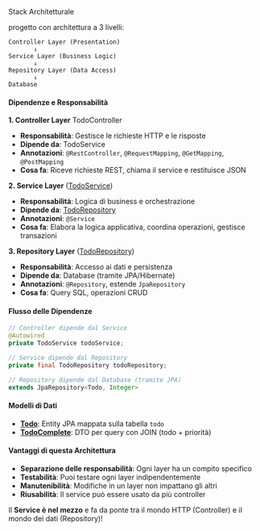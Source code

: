 Stack Architetturale

progetto con architettura a 3 livelli:

```
Controller Layer (Presentation)
       ↓
Service Layer (Business Logic)
       ↓
Repository Layer (Data Access)
       ↓
Database
```

#### Dipendenze e Responsabilità

 **1. Controller Layer** TodoController
- **Responsabilità**: Gestisce le richieste HTTP e le risposte
- **Dipende da**: TodoService
- **Annotazioni**: `@RestController`, `@RequestMapping`, `@GetMapping`, `@PostMapping`
- **Cosa fa**: Riceve richieste REST, chiama il service e restituisce JSON

**2. Service Layer** ([TodoService](cci:2://file:///c:/Users/user06_14_1/Documents/1.20%20Programmazione%20java%20framework%20di%20backend%20-Richard%20Moschini/accademia-its/src/main/java/accademia/liguria/its/service/TodoService.java:17:0-74:1))
- **Responsabilità**: Logica di business e orchestrazione
- **Dipende da**: [TodoRepository](cci:2://file:///c:/Users/user06_14_1/Documents/1.20%20Programmazione%20java%20framework%20di%20backend%20-Richard%20Moschini/accademia-its/src/main/java/accademia/liguria/its/repository/TodoRepository.java:12:0-19:1)
- **Annotazioni**: `@Service`
- **Cosa fa**: Elabora la logica applicativa, coordina operazioni, gestisce transazioni

**3. Repository Layer** ([TodoRepository](cci:2://file:///c:/Users/user06_14_1/Documents/1.20%20Programmazione%20java%20framework%20di%20backend%20-Richard%20Moschini/accademia-its/src/main/java/accademia/liguria/its/repository/TodoRepository.java:12:0-19:1))
- **Responsabilità**: Accesso ai dati e persistenza
- **Dipende da**: Database (tramite JPA/Hibernate)
- **Annotazioni**: `@Repository`, estende `JpaRepository`
- **Cosa fa**: Query SQL, operazioni CRUD

#### Flusso delle Dipendenze

```java
// Controller dipende dal Service
@Autowired
private TodoService todoService;

// Service dipende dal Repository  
private final TodoRepository todoRepository;

// Repository dipende dal Database (tramite JPA)
extends JpaRepository<Todo, Integer>
```

#### Modelli di Dati

- **[Todo](cci:2://file:///c:/Users/user06_14_1/Documents/1.20%20Programmazione%20java%20framework%20di%20backend%20-Richard%20Moschini/accademia-its/src/main/java/accademia/liguria/its/models/Todo.java:12:0-29:1)**: Entity JPA mappata sulla tabella `todo`
- **[TodoComplete](cci:2://file:///c:/Users/user06_14_1/Documents/1.20%20Programmazione%20java%20framework%20di%20backend%20-Richard%20Moschini/accademia-its/src/main/java/accademia/liguria/its/models/TodoComplete.java:6:0-15:1)**: DTO per query con JOIN (todo + priorità)

#### Vantaggi di questa Architettura

- **Separazione delle responsabilità**: Ogni layer ha un compito specifico
- **Testabilità**: Puoi testare ogni layer indipendentemente
- **Manutenibilità**: Modifiche in un layer non impattano gli altri
- **Riusabilità**: Il service può essere usato da più controller

Il **Service è nel mezzo** e fa da ponte tra il mondo HTTP (Controller) e il mondo dei dati (Repository)!